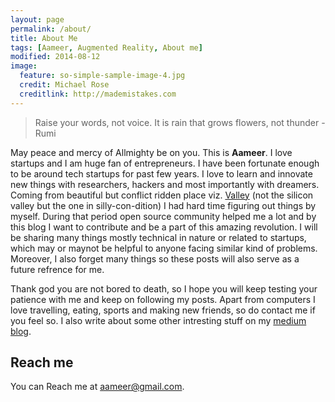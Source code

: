 ```yaml
---
layout: page
permalink: /about/
title: About Me
tags: [Aameer, Augmented Reality, About me]
modified: 2014-08-12
image:
  feature: so-simple-sample-image-4.jpg
  credit: Michael Rose
  creditlink: http://mademistakes.com
---
```


> Raise your words, not voice. It is rain that grows flowers, not thunder - Rumi

May peace and mercy of Allmighty be on you. This is **Aameer**. I love startups and I am huge fan of entrepreneurs. I have been fortunate enough to be around tech startups for past few years. I love to learn and innovate new things with researchers, hackers and most importantly with dreamers. Coming from beautiful but conflict ridden place viz. [Valley](https://www.google.co.in/maps/place/Srinagar/@34.1069229,74.6663249,11z/data=!4m2!3m1!1s0x38e1855686e3c5ef:0x66244b7cc1e305c6) (not the silicon valley but the one in silly-con-dition) I had hard time figuring out things by myself. During that period open source community helped me a lot and by this blog I want to contribute and be a part of this amazing revolution. I will be sharing many things  mostly technical in nature or related to startups, which may or maynot be helpful to anyone facing similar kind of problems. Moreover, I also forget many things so these posts will also serve as a future refrence for me.

Thank god  you are not bored to death, so I hope you will keep testing your patience with me and keep on following my posts. Apart from computers I love travelling, eating, sports and making new friends, so do contact me if you feel so. I also write about some other intresting stuff on my [medium blog](https://medium.com/@aameer).

## Reach me
You can Reach me at aameer@gmail.com.

